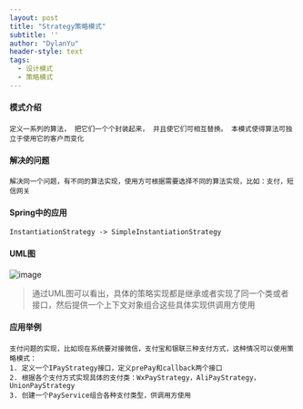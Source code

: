```yaml
---
layout: post
title: "Strategy策略模式"
subtitle: ''
author: "DylanYu"
header-style: text
tags:
  - 设计模式
  - 策略模式
---
```


#### 模式介绍
    定义一系列的算法， 把它们一个个封装起来， 并且使它们可相互替换。 本模式使得算法可独立于使用它的客户而变化
#### 解决的问题
    解决同一个问题，有不同的算法实现，使用方可根据需要选择不同的算法实现，比如：支付，短信网关
#### Spring中的应用

```
InstantiationStrategy -> SimpleInstantiationStrategy
```

#### UML图

![image](https://dylanblog.github.io/img/in-post/2018-11-23-golf-strategy.png)
> 通过UML图可以看出，具体的策略实现都是继承或者实现了同一个类或者接口，然后提供一个上下文对象组合这些具体实现供调用方使用

#### 应用举例
    支付问题的实现，比如现在系统要对接微信，支付宝和银联三种支付方式，这种情况可以使用策略模式：
    1. 定义一个IPayStrategy接口，定义prePay和callback两个接口
    2. 根据各个支付方式实现具体的支付类：WxPayStrategy，AliPayStrategy，UnionPayStrategy
    3. 创建一个PayService组合各种支付类型，供调用方使用
